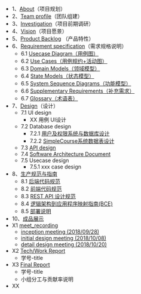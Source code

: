 * 1、[About](docs/1-about.md)（项目规划）
* 2、[Team profile](docs/2-team-profile.md)（团队组建）
* 3、[Investigation](docs/3-investigation.md)（项目前期调研）
* 4、[Vision](docs/4-vision.md)（项目愿景）
* 5、[Product Backlog](docs/5-product-backlog.md) （产品特性）
* 6、[Requirement specification](docs/6-requirement-specification.md)（需求规格说明）
    - 6.1 [Usecase Diagram（用例图）](docs/6-requirement-specification/1-usecase-diagram.md)
    - 6.2 [Use Cases（用例规约+活动图）](docs/6-requirement-specification/2-use-cases.md)
    - 6.3 [Domain Models（领域模型）](docs/6-requirement-specification/3-domain-models.md)
    - 6.4 [State Models（状态模型）](docs/6-requirement-specification/4-state-models.md)
    - 6.5 [System Sequence Diagrams（功能模型）](docs/6-requirement-specification/5-system-sequence-diagrams.md)
    - 6.6 [Supplementary Requirements（补充需求）](docs/6-requirement-specification/6-supplementary-requirements.md)
    - 6.7 [Glossary（术语表）](docs/6-requirement-specification/7-glossary.md)
* 7、[Design](docs/7-design)（设计）
    - 7.1 UI design
        - XX 用例 UI设计
    - 7.2 Database design
        - 7.2.1 [用户及权限系统与数据库设计](docs/7-design/3.1-system-database-design.md)
        - 7.2.2 [SimpleCourse系统数据表设计](docs/7-design/3.2-system-data-table-design.md)
    - 7.3 [API design](https://superfatseries.github.io/API-Document/)
    - 7.4 [Software Architecture Document](docs/7-design/2-architecture-design.md)
    - 7.5 Usecase design
         - 7.5.1 xxx case design
* 8、[生产规范与指南](docs/8-生产规范与指南)
    - 8.1 [后端代码规范](docs/8-生产规范与指南/后端代码规范.md)
    - 8.2 [前端代码规范](docs/8-生产规范与指南/前端代码规范.md)
    - 8.3 [REST API 设计规范](docs/8-生产规范与指南/REST-API设计规范.md)
    - 8.4 [逻辑架构到应用程序映射指南(BCE)](docs/8-生产规范与指南/逻辑架构到应用程序映射指南)
    - 8.5 [部署说明](docs/8-生产规范与指南/部署说明)
* 10、[成品展示](docs/10-成品展示)
* X1 [meet_recording](docs/X1-meet-records)
    - [inception meeting (2018/09/28)](docs/X1-meet-records/20180928.md)
    - [initial design meeting (2018/10/08)](docs/X1-meet-records/20181008.md)
    - [detail design meeting (2018/10/20)](docs/X1-meet-records/20181020.md)
* X2 [Tech/Work Report](docs/X2-work-report)
    - 学号-title
* X3 [Final Report](docs/X3-final-report)
    - 学号-title
    - 小组分工与贡献率说明
* XX
